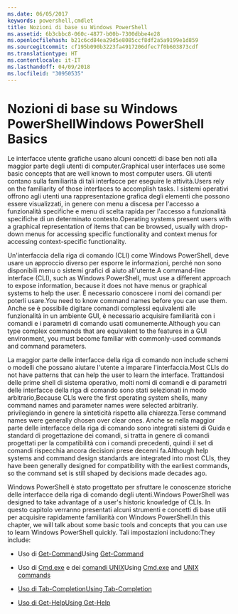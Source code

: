 ```yaml
---
ms.date: 06/05/2017
keywords: powershell,cmdlet
title: Nozioni di base su Windows PowerShell
ms.assetid: 6b3cbbc8-060c-4877-b00b-7300dbbe4e28
ms.openlocfilehash: b21c6cd84ea29d5e8085ccf8df2a5a9199e1d859
ms.sourcegitcommit: cf195b090b3223fa4917206dfec7f0b603873cdf
ms.translationtype: HT
ms.contentlocale: it-IT
ms.lasthandoff: 04/09/2018
ms.locfileid: "30950535"
---
```

# <a name="windows-powershell-basics"></a><span data-ttu-id="7429d-103">Nozioni di base su Windows PowerShell</span><span class="sxs-lookup"><span data-stu-id="7429d-103">Windows PowerShell Basics</span></span>
<span data-ttu-id="7429d-104">Le interfacce utente grafiche usano alcuni concetti di base ben noti alla maggior parte degli utenti di computer.</span><span class="sxs-lookup"><span data-stu-id="7429d-104">Graphical user interfaces use some basic concepts that are well known to most computer users.</span></span> <span data-ttu-id="7429d-105">Gli utenti contano sulla familiarità di tali interfacce per eseguire le attività.</span><span class="sxs-lookup"><span data-stu-id="7429d-105">Users rely on the familiarity of those interfaces to accomplish tasks.</span></span> <span data-ttu-id="7429d-106">I sistemi operativi offrono agli utenti una rappresentazione grafica degli elementi che possono essere visualizzati, in genere con menu a discesa per l'accesso a funzionalità specifiche e menu di scelta rapida per l'accesso a funzionalità specifiche di un determinato contesto.</span><span class="sxs-lookup"><span data-stu-id="7429d-106">Operating systems present users with a graphical representation of items that can be browsed, usually with drop-down menus for accessing specific functionality and context menus for accessing context-specific functionality.</span></span>

<span data-ttu-id="7429d-107">Un'interfaccia della riga di comando (CLI) come Windows PowerShell, deve usare un approccio diverso per esporre le informazioni, perché non sono disponibili menu o sistemi grafici di aiuto all'utente.</span><span class="sxs-lookup"><span data-stu-id="7429d-107">A command-line interface (CLI), such as Windows PowerShell, must use a different approach to expose information, because it does not have menus or graphical systems to help the user.</span></span> <span data-ttu-id="7429d-108">È necessario conoscere i nomi dei comandi per poterli usare.</span><span class="sxs-lookup"><span data-stu-id="7429d-108">You need to know command names before you can use them.</span></span> <span data-ttu-id="7429d-109">Anche se è possibile digitare comandi complessi equivalenti alle funzionalità in un ambiente GUI, è necessario acquisire familiarità con i comandi e i parametri di comando usati comunemente.</span><span class="sxs-lookup"><span data-stu-id="7429d-109">Although you can type complex commands that are equivalent to the features in a GUI environment, you must become familiar with commonly-used commands and command parameters.</span></span>

<span data-ttu-id="7429d-110">La maggior parte delle interfacce della riga di comando non include schemi o modelli che possano aiutare l'utente a imparare l'interfaccia.</span><span class="sxs-lookup"><span data-stu-id="7429d-110">Most CLIs do not have patterns that can help the user to learn the interface.</span></span> <span data-ttu-id="7429d-111">Trattandosi delle prime shell di sistema operativo, molti nomi di comandi e di parametri delle interfacce della riga di comando sono stati selezionati in modo arbitrario,</span><span class="sxs-lookup"><span data-stu-id="7429d-111">Because CLIs were the first operating system shells, many command names and parameter names were selected arbitrarily.</span></span> <span data-ttu-id="7429d-112">privilegiando in genere la sinteticità rispetto alla chiarezza.</span><span class="sxs-lookup"><span data-stu-id="7429d-112">Terse command names were generally chosen over clear ones.</span></span> <span data-ttu-id="7429d-113">Anche se nella maggior parte delle interfacce della riga di comando sono integrati sistemi di Guida e standard di progettazione dei comandi, si tratta in genere di comandi progettati per la compatibilità con i comandi precedenti, quindi il set di comandi rispecchia ancora decisioni prese decenni fa.</span><span class="sxs-lookup"><span data-stu-id="7429d-113">Although help systems and command design standards are integrated into most CLIs, they have been generally designed for compatibility with the earliest commands, so the command set is still shaped by decisions made decades ago.</span></span>

<span data-ttu-id="7429d-114">Windows PowerShell è stato progettato per sfruttare le conoscenze storiche delle interfacce della riga di comando degli utenti.</span><span class="sxs-lookup"><span data-stu-id="7429d-114">Windows PowerShell was designed to take advantage of a user's historic knowledge of CLIs.</span></span> <span data-ttu-id="7429d-115">In questo capitolo verranno presentati alcuni strumenti e concetti di base utili per acquisire rapidamente familiarità con Windows PowerShell.</span><span class="sxs-lookup"><span data-stu-id="7429d-115">In this chapter, we will talk about some basic tools and concepts that you can use to learn Windows PowerShell quickly.</span></span> <span data-ttu-id="7429d-116">Tali impostazioni includono:</span><span class="sxs-lookup"><span data-stu-id="7429d-116">They include:</span></span>

- <span data-ttu-id="7429d-117">Uso di [Get-Command](/powershell/module/Microsoft.PowerShell.Core/get-command)</span><span class="sxs-lookup"><span data-stu-id="7429d-117">Using [Get-Command](/powershell/module/Microsoft.PowerShell.Core/get-command)</span></span>

- <span data-ttu-id="7429d-118">Uso di [Cmd.exe](/windows-server/administration/windows-commands/cmd) e dei [comandi UNIX](/windows/wsl/reference)</span><span class="sxs-lookup"><span data-stu-id="7429d-118">Using [Cmd.exe](/windows-server/administration/windows-commands/cmd) and [UNIX commands](/windows/wsl/reference)</span></span>

- [<span data-ttu-id="7429d-119">Uso di Tab-Completion</span><span class="sxs-lookup"><span data-stu-id="7429d-119">Using Tab-Completion</span></span>](../../core-powershell/console/using-tab-expansion.md)

- [<span data-ttu-id="7429d-120">Uso di Get-Help</span><span class="sxs-lookup"><span data-stu-id="7429d-120">Using Get-Help</span></span>](./getting-detailed-help-information.md)